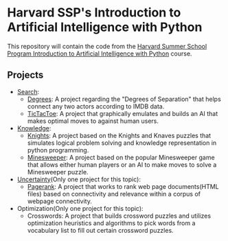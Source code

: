 # Harvard SSP's Introduction to Artificial Intelligence with Python
This repository will contain the code from the [Harvard Summer School Program Introduction to Artificial Intelligence with Python](https://cs50.harvard.edu/summer/ai/2021/#optimization) course.

## Projects
  - [Search](https://github.com/Aryan-Sajith/Harvard_SSP_AI_Python/tree/main/Search):
    - [Degrees](https://github.com/Aryan-Sajith/Harvard_SSP_AI_Python/tree/main/Search/degrees): A project regarding the "Degrees of Separation" that helps connect any two actors according to IMDB data.
    - [TicTacToe](https://github.com/Aryan-Sajith/Harvard_SSP_AI_Python/tree/main/Search/tictactoe): A project that graphically emulates and builds an AI that makes optimal moves to against human users.
  - [Knowledge](https://github.com/Aryan-Sajith/Harvard_SSP_AI_Python/tree/main/Knowledge):
    - [Knights](https://github.com/Aryan-Sajith/Harvard_SSP_AI_Python/tree/main/Knowledge/knights): A project based on the Knights and Knaves puzzles that simulates logical problem solving and knowledge representation in python programming.
    - [Minesweeper](https://github.com/Aryan-Sajith/Harvard_SSP_AI_Python/tree/main/Knowledge/minesweeper): A project based on the popular Minesweeper game that allows either human players or an AI to make moves to solve a Minesweeper puzzle.
  - [Uncertainty](https://github.com/Aryan-Sajith/Harvard_SSP_AI_Python/tree/main/Uncertainty/pagerank)(Only one project for this  topic):
    - [Pagerank](https://github.com/Aryan-Sajith/Harvard_SSP_AI_Python/tree/main/Uncertainty/pagerank): A project that works to rank web page documents(HTML files) based on connectivity and relevance within a corpus of webpage connectivity.
  - Optimization(Only one project for this topic):
    - Crosswords: A project that builds crossword puzzles and utilizes optimization heuristics and algorithms to pick words from a vocabulary list to fill out certain crossword puzzles.
